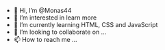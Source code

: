 - 👋 Hi, I’m @Monas44
- 👀 I’m interested in learn more
- 🌱 I’m currently learning HTML, CSS and JavaScript
- 💞️ I’m looking to collaborate on ...
- 📫 How to reach me ...

<!---
Monas44/Monas44 is a ✨ special ✨ repository because its `README.md` (this file) appears on your GitHub profile.
You can click the Preview link to take a look at your changes.
--->
